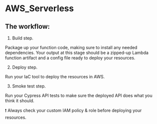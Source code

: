 # AWS_Serverless

## The workflow:

1. Build step. 

Package up your function code, making sure to install any needed dependencies. Your output at this stage should be a zipped-up Lambda function artifact and a config file ready to deploy your resources.

2. Deploy step. 

Run your IaC tool to deploy the resources in AWS.

3. Smoke test step. 

Run your Cypress API tests to make sure the deployed API does what you think it should.

❗️ Always check your custom IAM policy & role before deploying your resources.
